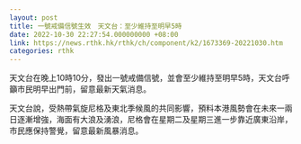 ```yaml
---
layout: post
title: 一號戒備信號生效　天文台：至少維持至明早5時
date: 2022-10-30 22:27:54.000000000 +08:00
link: https://news.rthk.hk/rthk/ch/component/k2/1673369-20221030.htm
categories: rthk
---
```


天文台在晚上10時10分，發出一號戒備信號，並會至少維持至明早5時，天文台呼籲市民明早出門前，留意最新天氣消息。

天文台說，受熱帶氣旋尼格及東北季候風的共同影響，預料本港風勢會在未來一兩日逐漸增強，海面有大浪及湧浪，尼格會在星期二及星期三進一步靠近廣東沿岸，市民應保持警覺，留意最新風暴消息。
